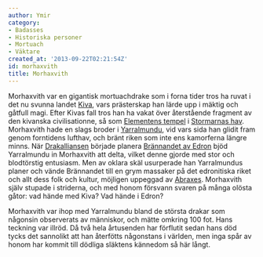 ```yaml
---
author: Ymir
category:
- Badasses
- Historiska personer
- Mortuach
- Väktare
created_at: '2013-09-22T02:21:54Z'
id: morhaxvith
title: Morhaxvith
---
```

Morhaxvith var en gigantisk mortuachdrake som i forna tider tros ha ruvat i det nu svunna landet [Kiva], vars prästerskap han lärde upp i mäktig och gåtfull magi. Efter Kivas fall tros han ha vakat över återstående fragment av den kivanska civilisationne, så som [Elementens tempel] i [Stormarnas hav]. Morhaxvith hade en slags broder i [Yarralmundu], vid vars sida han glidit fram genom forntidens lufthav, och bränt riken som inte ens kamorferna längre minns. När [Drakalliansen] började planera [Brännandet av Edron] bjöd Yarralmundu in Morhaxvith att delta, vilket denne gjorde med stor och blodtörstig entusiasm. Men av oklara skäl usurperade han Yarralmundus planer och vände Brännandet till en grym massaker på det edronitiska riket och allt dess folk och kultur, möjligen uppeggad av [Abraxes]. Morhaxvith själv stupade i striderna, och med honom försvann svaren på många olösta gåtor: vad hände med Kiva? Vad hände i Edron?

Morhaxvith var ihop med Yarralmundu bland de största drakar som någonsin observerats av människor, och mätte omkring 100 fot. Hans teckning var illröd. Då två hela årtusenden har förflutit sedan hans död tycks det sannolikt att han återfötts någonstans i världen, men inga spår av honom har kommit till dödliga släktens kännedom så här långt.

  [Kiva]: Kiva
  [Elementens tempel]: Elementens_tempel
  [Stormarnas hav]: Stormarnas_hav
  [Yarralmundu]: Yarralmundu
  [Drakalliansen]: Drakalliansen
  [Brännandet av Edron]: Brännandet_av_Edron
  [Abraxes]: Abraxes